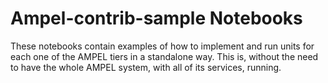 # Ampel-contrib-sample Notebooks

These notebooks contain examples of how to implement and run units for each one of the AMPEL tiers in a standalone way. This is, without the need to have the whole AMPEL system, with all of its services, running.